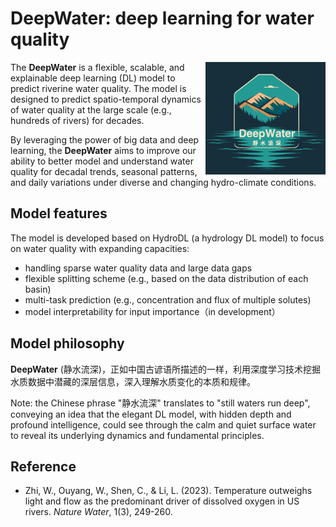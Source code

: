 # DeepWater: deep learning for water quality 
<img src="logo/DeepWater_logo2.png" alt="Logo" align="right" height="180" />

The **DeepWater** is a flexible, scalable, and explainable deep learning (DL) model to predict riverine water quality. The model is designed to predict spatio-temporal dynamics of water quality at the large scale (e.g., hundreds of rivers) for decades. 

By leveraging the power of big data and deep learning, the **DeepWater** aims to improve our ability to better model and understand water quality for decadal trends, seasonal patterns, and daily variations under diverse and changing hydro-climate conditions. 


## Model features
The model is developed based on HydroDL (a hydrology DL model) to focus on water quality with expanding capacities: 
* handling sparse water quality data and large data gaps
* flexible splitting scheme (e.g., based on the data distribution of each basin)
* multi-task prediction (e.g., concentration and flux of multiple solutes)
* model interpretability for input importance（in development）

## Model philosophy
**DeepWater** (静水流深)，正如中国古谚语所描述的一样，利用深度学习技术挖掘水质数据中潜藏的深层信息，深入理解水质变化的本质和规律。

Note: the Chinese phrase "静水流深" translates to "still waters run deep", conveying an idea that the elegant DL model, with hidden depth and profound intelligence, could see through the calm and quiet surface water to reveal its underlying dynamics and fundamental principles.

## Reference
- Zhi, W., Ouyang, W., Shen, C., & Li, L. (2023). Temperature outweighs light and flow as the predominant driver of dissolved oxygen in US rivers. *Nature Water*, 1(3), 249-260.
